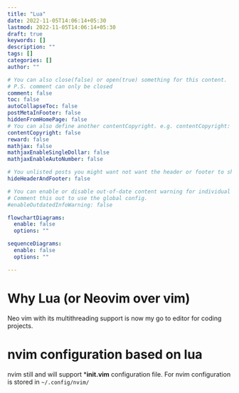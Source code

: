 ```yaml
---
title: "Lua"
date: 2022-11-05T14:06:14+05:30
lastmod: 2022-11-05T14:06:14+05:30
draft: true
keywords: []
description: ""
tags: []
categories: []
author: ""

# You can also close(false) or open(true) something for this content.
# P.S. comment can only be closed
comment: false
toc: false
autoCollapseToc: false
postMetaInFooter: false
hiddenFromHomePage: false
# You can also define another contentCopyright. e.g. contentCopyright: "This is another copyright."
contentCopyright: false
reward: false
mathjax: false
mathjaxEnableSingleDollar: false
mathjaxEnableAutoNumber: false

# You unlisted posts you might want not want the header or footer to show
hideHeaderAndFooter: false

# You can enable or disable out-of-date content warning for individual post.
# Comment this out to use the global config.
#enableOutdatedInfoWarning: false

flowchartDiagrams:
  enable: false
  options: ""

sequenceDiagrams: 
  enable: false
  options: ""

---
```


<!--more-->
# Why Lua (or Neovim over vim)
Neo vim with its multithreading support is now my go to editor for coding projects.

# nvim configuration based on lua
nvim still and will support ***init.vim** configuration file. For nvim configuration is stored
in `` ~/.config/nvim/ ``


